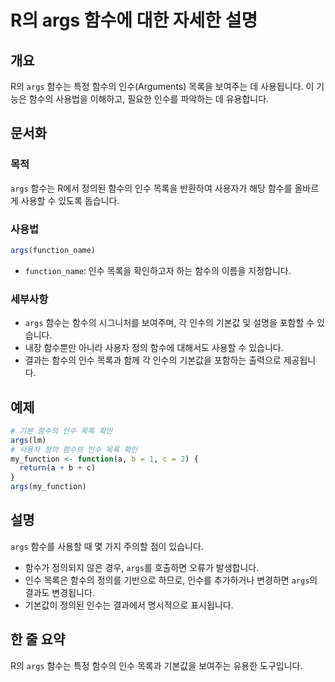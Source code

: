 <!--
Meta Description: # R의 args 함수에 대한 자세한 설명 ## 개요 R의 `args` 함수는 특정 함수의 인수(Arguments) 목록을 보여주는 데 사용됩니다. 이 기능은 함수의 사용법을 이해하고, 필요한 인수를 파악하는 데 유용합니다. ## 문서화 ### 목적 `args` 함수는...
Meta Keywords: args, 함수의, 함수는, 목록을, 사용할
-->

# R의 args 함수에 대한 자세한 설명

## 개요
R의 `args` 함수는 특정 함수의 인수(Arguments) 목록을 보여주는 데 사용됩니다. 이 기능은 함수의 사용법을 이해하고, 필요한 인수를 파악하는 데 유용합니다.

## 문서화
### 목적
`args` 함수는 R에서 정의된 함수의 인수 목록을 반환하여 사용자가 해당 함수를 올바르게 사용할 수 있도록 돕습니다.

### 사용법
```R
args(function_name)
```
- `function_name`: 인수 목록을 확인하고자 하는 함수의 이름을 지정합니다.

### 세부사항
- `args` 함수는 함수의 시그니처를 보여주며, 각 인수의 기본값 및 설명을 포함할 수 있습니다.
- 내장 함수뿐만 아니라 사용자 정의 함수에 대해서도 사용할 수 있습니다.
- 결과는 함수의 인수 목록과 함께 각 인수의 기본값을 포함하는 출력으로 제공됩니다.

## 예제
```R
# 기본 함수의 인수 목록 확인
args(lm)
# 사용자 정의 함수의 인수 목록 확인
my_function <- function(a, b = 1, c = 2) {
  return(a + b + c)
}
args(my_function)
```

## 설명
`args` 함수를 사용할 때 몇 가지 주의할 점이 있습니다.
- 함수가 정의되지 않은 경우, `args`를 호출하면 오류가 발생합니다.
- 인수 목록은 함수의 정의를 기반으로 하므로, 인수를 추가하거나 변경하면 `args`의 결과도 변경됩니다.
- 기본값이 정의된 인수는 결과에서 명시적으로 표시됩니다.

## 한 줄 요약
R의 `args` 함수는 특정 함수의 인수 목록과 기본값을 보여주는 유용한 도구입니다.